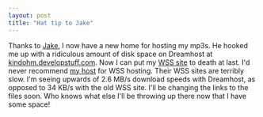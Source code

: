 ```yaml
---
layout: post
title: "Hat tip to Jake"
---
```


<p>Thanks to <a href="http://www.thoughtstoblog.com" target="_blank">Jake</a>, I now have a new home for hosting my mp3s.  He hooked me up with a ridiculous amount of disk space on Dreamhost at <a href="http://kindohm.developstuff.com" target="_blank">kindohm.developstuff.com</a>.  Now I can put my <a href="http://wss.kindohm.com" target="_blank">WSS site</a> to death at last.  I'd never recommend <a href="http://www.webhost4life.com" target="_blank">my host</a> for WSS hosting.  Their WSS sites are terribly slow.  I'm seeing upwards of 2.6 MB/s download speeds with Dreamhost, as opposed to 34 KB/s with the old WSS site.  I'll be changing the links to the files soon.  Who knows what else I'll be throwing up there now that I have some space!</p> 

